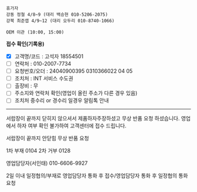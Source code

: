 ```
휴가자
강동 정철 4/8~9 (대리 백승현 010-5206-2075)
강북 최준엽 4/9~12 (대리 오두리 010-8740-1066)
```

```ad-todo
OEM 이관 (10:00, 15:00)
```

**접수 확인(기록용)**
- [x] 고객명/코드 : 고석자 18554501
- [ ] 연락처 : 010-2007-7734
- [ ] 요청번호/오더 : 24040900395 0310366022 04 05
- [ ] 조치처 : INT 서비스 수도권
- [ ] 출장비 : 무
- [ ] 주소지와 연락처 확인(영업이 올린 주소가 다른 경우 있음)
- [ ] 조치처 중수리 or 경수리 일경우 알림톡 안내
---
서랍장이 끝까지 닫히지 않으셔서 제품하자주장하셨고 무상 반품 요청 하셨습니다. 영업에서 하자 여부 확인 불가하여 고객센터에 접수 드립니다.

서랍장이 끝까지 안닫힘 무상 반품 요청

1차 부재 0104
2차 거부 0128 

영업담당자(서인태) 010-6606-9927

2일 이내 일정협의/부재로 영업담당자 통화 후 접수/영업담당자 통화 후 일정협의 통화 요청